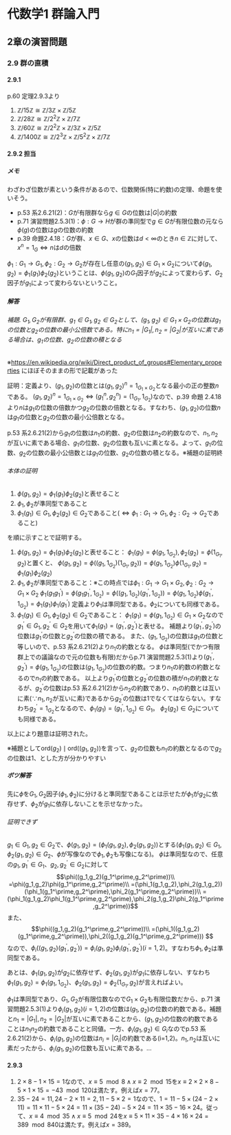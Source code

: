 # 代数学1 群論入門

## 2章の演習問題

### 2.9 群の直積

#### 2.9.1

p.60 定理2.9.3より

1. $\mathbb{Z}/15\mathbb{Z}\cong\mathbb{Z}/3\mathbb{Z}\times\mathbb{Z}/5\mathbb{Z}$
2. $\mathbb{Z}/28\mathbb{Z}\cong\mathbb{Z}/2^2\mathbb{Z}\times\mathbb{Z}/7\mathbb{Z}$
3. $\mathbb{Z}/60\mathbb{Z}\cong\mathbb{Z}/2^2\mathbb{Z}\times\mathbb{Z}/3\mathbb{Z}\times\mathbb{Z}/5\mathbb{Z}$
4. $\mathbb{Z}/1400\mathbb{Z}\cong\mathbb{Z}/2^3\mathbb{Z}\times\mathbb{Z}/5^2\mathbb{Z}\times\mathbb{Z}/7\mathbb{Z}$

#### 2.9.2 担当

##### メモ

わざわざ位数が素という条件があるので、位数関係(特に約数)の定理、命題を使いそう。

* p.53 系2.6.21(2)：$G$が有限群なら$g \in G$の位数は$|G|$の約数
* p.71 演習問題2.5.3(1)：$\phi:G\rightarrow H$が群の準同型で$g\in G$が有限位数の元なら$\phi(g)$の位数は$g$の位数の約数
* p.39 命題2.4.18：$G$が群、$x\in G$、$x$の位数は$d\lt\infty$のとき$n\in\mathbb{Z}$に対して、$x^n=1_G\Leftrightarrow n$は$d$の倍数

$\phi_1:G_1\rightarrow G_1,\phi_2:G_2\rightarrow G_2$が存在し任意の$(g_1,g_2)\in G_1\times G_2$について$\phi(g_1,g_2)=\phi_1(g_1)\phi_2(g_2)$ということは、$\phi(g_1,g_2)$の$G_1$因子が$g_2$によって変わらず、$G_2$因子が$g_1$によって変わらないということ。

##### 解答
###### 補題. $G_1,G_2$が有限群、$g_1\in G_1, g_2\in G_2$として、$(g_1,g_2)\in G_1\times G_2$の位数は$g_1$の位数と$g_2$の位数の最小公倍数である。特に$n_1=|G_1|,n_2=|G_2|$が互いに素である場合は、$g_1$の位数、$g_2$の位数の積となる

※https://en.wikipedia.org/wiki/Direct_product_of_groups#Elementary_properties にほぼそのままの形で記載があった

証明：定義より、$(g_1,g_2)$の位数とは$(g_1,g_2)^n=1_{G_1\times G_2}$となる最小の正の整数$n$である。
$(g_1,g_2)^n=1_{G_1\times G_2} \Leftrightarrow (g_1^n,g_2^n)=(1_{G_1},1_{G_2})$なので、p.39 命題 2.4.18より$n$は$g_1$の位数の倍数かつ$g_2$の位数の倍数となる。すなわち、$(g_1,g_2)$の位数$n$は$g_1$の位数と$g_2$の位数の最小公倍数となる。

p.53 系2.6.21(2)から$g_1$の位数は$n_1$の約数、$g_2$の位数は$n_2$の約数なので、$n_1,n_2$が互いに素である場合、$g_1$の位数、$g_2$の位数も互いに素となる。よって、$g_1$の位数、$g_2$の位数の最小公倍数とは$g_1$の位数、$g_2$の位数の積となる。※補題の証明終

###### 本体の証明

1. $\phi(g_1,g_2)=\phi_1(g_1)\phi_2(g_2)$と表せること
2. $\phi_1,\phi_2$が準同型であること
3. $\phi_1(g_1)\in G_1, \phi_2(g_2)\in G_2$であること($\Leftrightarrow\phi_1:G_1\rightarrow G_1,\phi_2:G_2\rightarrow G_2$であること)

を順に示すことで証明する。

1. $\phi(g_1,g_2)=\phi_1(g_1)\phi_2(g_2)$と表せること：
$\phi_1(g_1)=\phi(g_1,1_{G_2}),\phi_2(g_2)=\phi(1_{G_1},g_2)$と置くと、
$\phi(g_1,g_2)=\phi((g_1,1_{G_2})(1_{G_1},g_2))=\phi(g_1,1_{G_2})\phi(1_{G_1},g_2)=\phi_1(g_1)\phi_2(g_2)$
2. $\phi_1,\phi_2$が準同型であること：※この時点では$\phi_1:G_1\rightarrow G_1\times G_2, \phi_2:G_2\rightarrow G_1\times G_2$
$\phi_1(g_1 g_1^\prime)=\phi(g_1 g_1^\prime,1_{G_2})=\phi((g_1,1_{G_2})(g_1^\prime,1_{G_2}))=\phi(g_1,1_{G_2})\phi(g_1^\prime,1_{G_2})=\phi_1(g_1)\phi_1(g_1^\prime)$
定義より$\phi_1$は準同型である。$\phi_2$についても同様である。
3. $\phi_1(g_1)\in G_1, \phi_2(g_2)\in G_2$であること：
$\phi_1(g_1)=\phi(g_1,1_{G_2})\in G_1\times G_2$なので$g_1^\prime\in G_1,g_2^\prime \in G_2$を用いて$\phi_1(g_1)=(g_1^\prime,g_2^\prime)$と表せる。
補題より$(g_1^\prime,g_2^\prime)$の位数は$g_1^\prime$の位数と$g_2^\prime$の位数の積である。
また、$(g_1,1_{G_2})$の位数は$g_1$の位数と等しいので、p.53 系2.6.21(2)より$n_1$の約数となる。
$\phi$は準同型(でかつ有限群上での議論なので元の位数も有限)だからp.71 演習問題2.5.3(1)より$(g_1^\prime,g_2^\prime)=\phi(g_1,1_{G_2})$の位数は$(g_1,1_{G_2})$の位数の約数。つまり$n_1$の約数の約数となるので$n_1$の約数である。
以上より$g_1^\prime$の位数と$g_2^\prime$の位数の積が$n_1$の約数となるが、$g_2^\prime$の位数はp.53 系2.6.21(2)から$n_2$の約数であり、$n_1$の約数とは互いに素($\because n_1,n_2$が互いに素)であるから$g_2^\prime$の位数は1でなくてはならない。すなわち$g_2^\prime=1_{G_2}$となるので、$\phi_1(g_1)=(g_1^\prime,1_{G_2})\in G_1$。
$\phi_2(g_2)\in G_2$についても同様である。

以上により題意は証明された。

※補題として$\mathrm{ord}(g_2)\mid\mathrm{ord}((g_1,g_2))$を言って、$g_2$の位数も$n_1$の約数となるので$g_2$の位数は$1$、とした方が分かりやすい

##### ボツ解答

先に$\phi$を$G_1,G_2$因子($\phi_1,\phi_2$)に分けると準同型であることは示せたが$\phi_1$が$g_2$に依存せず、$\phi_2$が$g_1$に依存しないことを示せなかった。

###### 証明できず

$g_1\in G_1,g_2\in G_2$で、$\phi(g_1,g_2)=(\phi_1(g_1,g_2),\phi_2(g_1,g_2))$とする($\phi_1(g_1,g_2)\in G_1,\phi_2(g_1,g_2)\in G_2$、$\phi$が写像なので$\phi_1,\phi_2$も写像になる)。
$\phi$は準同型なので、任意の$g_1,g_1^\prime\in G_1$、$g_2,g_2^\prime\in G_2$に対して
$$\phi((g_1,g_2)(g_1^\prime,g_2^\prime))\\
=\phi(g_1,g_2)\phi(g_1^\prime,g_2^\prime)\\
=(\phi_1(g_1,g_2),\phi_2(g_1,g_2))(\phi_1(g_1^\prime,g_2^\prime),\phi_2(g_1^\prime,g_2^\prime))\\
=(\phi_1(g_1,g_2)\phi_1(g_1^\prime,g_2^\prime),\phi_2(g_1,g_2)\phi_2(g_1^\prime,g_2^\prime))$$
また、
$$\phi((g_1,g_2)(g_1^\prime,g_2^\prime))\\
=(\phi_1((g_1,g_2)(g_1^\prime,g_2^\prime)),\phi_2((g_1,g_2)(g_1^\prime,g_2^\prime)))
$$
なので、$\phi_i((g_1,g_2)(g_1^\prime,g_2^\prime))=\phi_i(g_1,g_2)\phi_i(g_1^\prime,g_2^\prime) (i=1,2)$。すなわち$\phi_1,\phi_2$は準同型である。

あとは、$\phi_1(g_1,g_2)$が$g_2$に依存せず、$\phi_2(g_1,g_2)$が$g_1$に依存しない、すなわち$\phi_1(g_1,g_2)=\phi_1(g_1,1_{G_2})$、$\phi_2(g_1,g_2)=\phi_2(1_{G_1},g_2)$が言えればよい。

$\phi_1$は準同型であり、$G_1,G_2$が有限位数なので$G_1\times G_2$も有限位数だから、p.71 演習問題2.5.3(1)より$\phi_i(g_1,g_2)(i=1,2)$の位数は$(g_1,g_2)$の位数の約数である。補題と$n_1=|G_1|,n_2=|G_2|$が互いに素であることから、$(g_1,g_2)$の位数の約数であることは$n_1 n_2$の約数であることと同値。一方、$\phi_i(g_1,g_2)\in G_i$なのでp.53 系2.6.21(2)から、$\phi_i(g_1,g_2)$の位数は$n_i=|G_i|$の約数である(i=1,2)。$n_1,n_2$は互いに素だったから、$\phi_i(g_1,g_2)$の位数も互いに素である。...

#### 2.9.3

1. $2\times8-1\times15=1$なので、$x\equiv5\mod8\land x\equiv2\mod15$を$x\equiv2\times2\times8-5\times1\times15=-43\mod120$は満たす。例えば$x=77$。
2. $35-24=11,24-2\times11=2,11-5\times2=1$なので、$1=11-5\times(24-2\times11)=11\times11-5\times24=11\times(35-24)-5\times24=11\times35-16\times24$。従って、$x\equiv4\mod35\land x\equiv5\mod24$を$x\equiv5\times11\times35-4\times16\times24=389\mod840$は満たす。例えば$x=389$。
